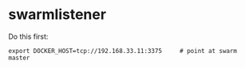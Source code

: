 # swarmlistener

Do this first:
```
export DOCKER_HOST=tcp://192.168.33.11:3375     # point at swarm master
```
